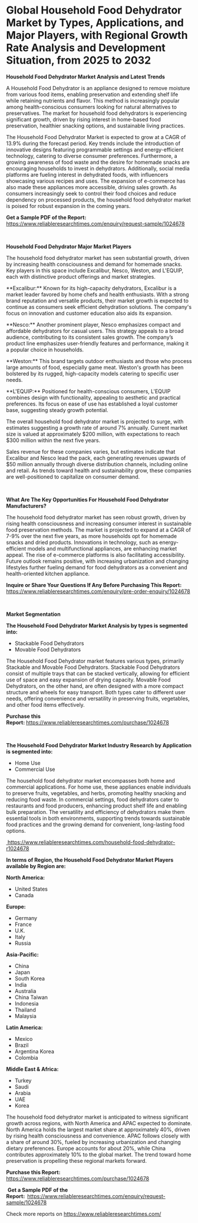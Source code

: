 <p><h1>Global Household Food Dehydrator Market by Types, Applications, and Major Players, with Regional Growth Rate Analysis and Development Situation, from 2025 to 2032</h1></p><p><strong>Household Food Dehydrator Market Analysis and Latest Trends</strong></p>
<p><p>A Household Food Dehydrator is an appliance designed to remove moisture from various food items, enabling preservation and extending shelf life while retaining nutrients and flavor. This method is increasingly popular among health-conscious consumers looking for natural alternatives to preservatives. The market for household food dehydrators is experiencing significant growth, driven by rising interest in home-based food preservation, healthier snacking options, and sustainable living practices.</p><p>The Household Food Dehydrator Market is expected to grow at a CAGR of 13.9% during the forecast period. Key trends include the introduction of innovative designs featuring programmable settings and energy-efficient technology, catering to diverse consumer preferences. Furthermore, a growing awareness of food waste and the desire for homemade snacks are encouraging households to invest in dehydrators. Additionally, social media platforms are fueling interest in dehydrated foods, with influencers showcasing various recipes and uses. The expansion of e-commerce has also made these appliances more accessible, driving sales growth. As consumers increasingly seek to control their food choices and reduce dependency on processed products, the household food dehydrator market is poised for robust expansion in the coming years.</p></p>
<p><strong>Get a Sample PDF of the Report:&nbsp;</strong> <a href="https://www.reliableresearchtimes.com/enquiry/request-sample/1024678?utm_campaign=2196&utm_medium=2&utm_source=Github&utm_content=ia&utm_term=06032025&utm_id=household-food-dehydrator">https://www.reliableresearchtimes.com/enquiry/request-sample/1024678</a></p>
<p>&nbsp;</p>
<p><strong>Household Food Dehydrator Major Market Players</strong></p>
<p><p>The household food dehydrator market has seen substantial growth, driven by increasing health consciousness and demand for homemade snacks. Key players in this space include Excalibur, Nesco, Weston, and L'EQUIP, each with distinctive product offerings and market strategies.</p><p>**Excalibur:** Known for its high-capacity dehydrators, Excalibur is a market leader favored by home chefs and health enthusiasts. With a strong brand reputation and versatile products, their market growth is expected to continue as consumers seek efficient dehydration solutions. The company's focus on innovation and customer education also aids its expansion.</p><p>**Nesco:** Another prominent player, Nesco emphasizes compact and affordable dehydrators for casual users. This strategy appeals to a broad audience, contributing to its consistent sales growth. The company’s product line emphasizes user-friendly features and performance, making it a popular choice in households.</p><p>**Weston:** This brand targets outdoor enthusiasts and those who process large amounts of food, especially game meat. Weston's growth has been bolstered by its rugged, high-capacity models catering to specific user needs.</p><p>**L'EQUIP:** Positioned for health-conscious consumers, L'EQUIP combines design with functionality, appealing to aesthetic and practical preferences. Its focus on ease of use has established a loyal customer base, suggesting steady growth potential.</p><p>The overall household food dehydrator market is projected to surge, with estimates suggesting a growth rate of around 7% annually. Current market size is valued at approximately $200 million, with expectations to reach $300 million within the next five years.</p><p>Sales revenue for these companies varies, but estimates indicate that Excalibur and Nesco lead the pack, each generating revenues upwards of $50 million annually through diverse distribution channels, including online and retail. As trends toward health and sustainability grow, these companies are well-positioned to capitalize on consumer demand.</p></p>
<p>&nbsp;</p>
<p><strong>What Are The Key Opportunities For Household Food Dehydrator Manufacturers?</strong></p>
<p><p>The household food dehydrator market has seen robust growth, driven by rising health consciousness and increasing consumer interest in sustainable food preservation methods. The market is projected to expand at a CAGR of 7-9% over the next five years, as more households opt for homemade snacks and dried products. Innovations in technology, such as energy-efficient models and multifunctional appliances, are enhancing market appeal. The rise of e-commerce platforms is also facilitating accessibility. Future outlook remains positive, with increasing urbanization and changing lifestyles further fueling demand for food dehydrators as a convenient and health-oriented kitchen appliance.</p></p>
<p><strong>Inquire or Share Your Questions If Any Before Purchasing This Report:</strong> <a href="https://www.reliableresearchtimes.com/enquiry/pre-order-enquiry/1024678?utm_campaign=2196&utm_medium=2&utm_source=Github&utm_content=ia&utm_term=06032025&utm_id=household-food-dehydrator">https://www.reliableresearchtimes.com/enquiry/pre-order-enquiry/1024678</a></p>
<p>&nbsp;</p>
<p><strong>Market Segmentation</strong></p>
<p><strong>The Household Food Dehydrator Market Analysis by types is segmented into:</strong></p>
<p><ul><li>Stackable Food Dehydrators</li><li>Movable Food Dehydrators</li></ul></p>
<p><p>The Household Food Dehydrator market features various types, primarily Stackable and Movable Food Dehydrators. Stackable Food Dehydrators consist of multiple trays that can be stacked vertically, allowing for efficient use of space and easy expansion of drying capacity. Movable Food Dehydrators, on the other hand, are often designed with a more compact structure and wheels for easy transport. Both types cater to different user needs, offering convenience and versatility in preserving fruits, vegetables, and other food items effectively.</p></p>
<p><strong>Purchase this Report:&nbsp;</strong><a href="https://www.reliableresearchtimes.com/purchase/1024678?utm_campaign=2196&utm_medium=2&utm_source=Github&utm_content=ia&utm_term=06032025&utm_id=household-food-dehydrator">https://www.reliableresearchtimes.com/purchase/1024678</a></p>
<p>&nbsp;</p>
<p><strong>The Household Food Dehydrator Market Industry Research by Application is segmented into:</strong></p>
<p><ul><li>Home Use</li><li>Commercial Use</li></ul></p>
<p><p>The household food dehydrator market encompasses both home and commercial applications. For home use, these appliances enable individuals to preserve fruits, vegetables, and herbs, promoting healthy snacking and reducing food waste. In commercial settings, food dehydrators cater to restaurants and food producers, enhancing product shelf life and enabling bulk preparation. The versatility and efficiency of dehydrators make them essential tools in both environments, supporting trends towards sustainable food practices and the growing demand for convenient, long-lasting food options.</p></p>
<p><a href="https://www.reliableresearchtimes.com/household-food-dehydrator-r1024678?utm_campaign=2196&utm_medium=2&utm_source=Github&utm_content=ia&utm_term=06032025&utm_id=household-food-dehydrator">&nbsp;https://www.reliableresearchtimes.com/household-food-dehydrator-r1024678</a></p>
<p><strong>In terms of Region, the Household Food Dehydrator Market Players available by Region are:</strong></p>
<p>
    <p> <strong> North America: </strong>
        <ul>
            <li>United States</li>
            <li>Canada</li>
        </ul>
        </p> 
    <p> <strong> Europe: </strong>
        <ul>
            <li>Germany</li>
            <li>France</li>
            <li>U.K.</li>
            <li>Italy</li>
            <li>Russia</li>
        </ul>
        </p> 
    <p> <strong> Asia-Pacific: </strong>
        <ul>
            <li>China</li>
            <li>Japan</li>
            <li>South Korea</li>
            <li>India</li>
            <li>Australia</li>
            <li>China Taiwan</li>
            <li>Indonesia</li>
            <li>Thailand</li>
            <li>Malaysia</li>
        </ul>
        </p> 
    <p> <strong> Latin America: </strong>
        <ul>
            <li>Mexico</li>
            <li>Brazil</li>
            <li>Argentina Korea</li>
            <li>Colombia</li>
        </ul>
        </p> 
    <p> <strong> Middle East & Africa: </strong>
        <ul>
            <li>Turkey</li>
            <li>Saudi</li>
            <li>Arabia</li>
            <li>UAE</li>
            <li>Korea</li>
        </ul>
    </p>
    </p>
<p><p>The household food dehydrator market is anticipated to witness significant growth across regions, with North America and APAC expected to dominate. North America holds the largest market share at approximately 40%, driven by rising health consciousness and convenience. APAC follows closely with a share of around 30%, fueled by increasing urbanization and changing dietary preferences. Europe accounts for about 20%, while China contributes approximately 10% to the global market. The trend toward home preservation is propelling these regional markets forward.</p></p>
<p><strong>Purchase this Report: </strong><a href="https://www.reliableresearchtimes.com/purchase/1024678?utm_campaign=2196&utm_medium=2&utm_source=Github&utm_content=ia&utm_term=06032025&utm_id=household-food-dehydrator">https://www.reliableresearchtimes.com/purchase/1024678</a></p>
<p>&nbsp;<strong>Get a Sample PDF of the Report:&nbsp;&nbsp;</strong><a href="https://www.reliableresearchtimes.com/enquiry/request-sample/1024678?utm_campaign=2196&utm_medium=2&utm_source=Github&utm_content=ia&utm_term=06032025&utm_id=household-food-dehydrator">https://www.reliableresearchtimes.com/enquiry/request-sample/1024678</a></p>
<p><strong></strong></p>
<p>Check more reports on <a href="https://www.reliableresearchtimes.com/?utm_campaign=2196&utm_medium=2&utm_source=Github&utm_content=ia&utm_term=06032025&utm_id=household-food-dehydrator">https://www.reliableresearchtimes.com/</a></p>